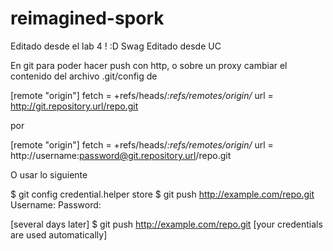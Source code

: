 # reimagined-spork
Editado desde el lab 4 ! :D
Swag Editado desde UC

En git para poder hacer push con http, o sobre un proxy
cambiar el contenido del archivo .git/config de

[remote "origin"]
fetch = +refs/heads/*:refs/remotes/origin/*
url = http://git.repository.url/repo.git

por

[remote "origin"]
fetch = +refs/heads/*:refs/remotes/origin/*
url = http://username:password@git.repository.url/repo.git

O usar lo siguiente 

$ git config credential.helper store
$ git push http://example.com/repo.git
Username: <type your username>
Password: <type your password>

[several days later]
$ git push http://example.com/repo.git
[your credentials are used automatically]
